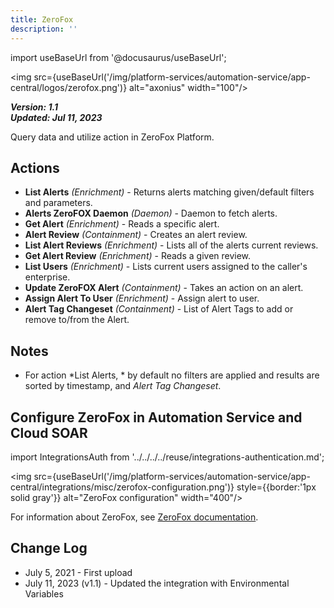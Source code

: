 ```yaml
---
title: ZeroFox
description: ''
---
```

import useBaseUrl from '@docusaurus/useBaseUrl';

<img src={useBaseUrl('/img/platform-services/automation-service/app-central/logos/zerofox.png')} alt="axonius" width="100"/>

***Version: 1.1  
Updated: Jul 11, 2023***

Query data and utilize action in ZeroFox Platform.

## Actions

* **List Alerts** *(Enrichment)* - Returns alerts matching given/default filters and parameters.
* **Alerts ZeroFOX Daemon** *(Daemon)* - Daemon to fetch alerts.
* **Get Alert** *(Enrichment)* - Reads a specific alert.
* **Alert Review** *(Containment)* - Creates an alert review.
* **List Alert Reviews** *(Enrichment)* - Lists all of the alerts current reviews.
* **Get Alert Review** *(Enrichment)* - Reads a given review.
* **List Users** *(Enrichment)* - Lists current users assigned to the caller's enterprise.
* **Update ZeroFOX Alert** *(Containment)* - Takes an action on an alert.
* **Assign Alert To User** *(Enrichment)* - Assign alert to user.
* **Alert Tag Changeset** *(Containment)* - List of Alert Tags to add or remove to/from the Alert.

## Notes

* For action *List Alerts, * by default no filters are applied and results are sorted by timestamp, and *Alert Tag Changeset*.

## Configure ZeroFox in Automation Service and Cloud SOAR

import IntegrationsAuth from '../../../../reuse/integrations-authentication.md';

<IntegrationsAuth/>

<img src={useBaseUrl('/img/platform-services/automation-service/app-central/integrations/misc/zerofox-configuration.png')} style={{border:'1px solid gray'}} alt="ZeroFox configuration" width="400"/>

For information about ZeroFox, see [ZeroFox documentation](https://www.zerofox.com/resources/#).

## Change Log

* July 5, 2021 - First upload
* July 11, 2023 (v1.1) - Updated the integration with Environmental Variables
